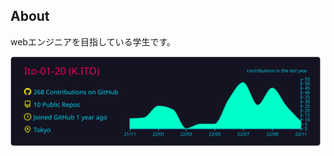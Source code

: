 ## About
webエンジニアを目指している学生です。


[![](https://raw.githubusercontent.com/Ito-01-20/Ito-01-20/main/profile-summary-card-output/2077/0-profile-details.svg)](https://github.com/vn7n24fzkq/github-profile-summary-cards)
